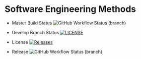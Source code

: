 # Software Engineering Methods

* Master Build Status ![GitHub Workflow Status (branch)](https://img.shields.io/github/actions/workflow/status/40399974/sem/main.yml?branch=master) 

* Develop Branch Status [![LICENSE](https://img.shields.io/github/license/40399974/sem.svg?style=flat-square)](https://github.com/40399974/sem/blob/main/LICENSE) 

* License [![Releases](https://img.shields.io/github/release/40399974/sem/all.svg?style=flat-square)](https://github.com/40399974/sem/releases)

* Release ![GitHub Workflow Status (branch)](https://img.shields.io/github/actions/workflow/status/40399974/sem/developer.yml?branch=developer)